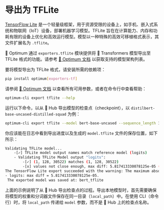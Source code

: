 <!--Copyright 2023 The HuggingFace Team. All rights reserved.

Licensed under the Apache License, Version 2.0 (the "License"); you may not use this file except in compliance with
the License. You may obtain a copy of the License at

http://www.apache.org/licenses/LICENSE-2.0

Unless required by applicable law or agreed to in writing, software distributed under the License is distributed on
an "AS IS" BASIS, WITHOUT WARRANTIES OR CONDITIONS OF ANY KIND, either express or implied. See the License for the
specific language governing permissions and limitations under the License.

⚠️ Note that this file is in Markdown but contain specific syntax for our doc-builder (similar to MDX) that may not be
rendered properly in your Markdown viewer.

-->

# 导出为 TFLite

[TensorFlow Lite](https://www.tensorflow.org/lite/guide) 是一个轻量级框架，用于资源受限的设备上，如手机、嵌入式系统和物联网（IoT）设备，部署机器学习模型。TFLite 旨在在计算能力、内存和功耗有限的设备上优化和高效运行模型。模型以一种特殊的高效可移植格式表示，其文件扩展名为 `.tflite`。

🤗 Optimum 通过 `exporters.tflite` 模块提供将 🤗 Transformers 模型导出至 TFLite 格式的功能。请参考 [🤗 Optimum 文档](https://huggingface.co/docs/optimum/exporters/tflite/overview) 以获取支持的模型架构列表。

要将模型导出为 TFLite 格式，请安装所需的依赖项：

```bash
pip install optimum[exporters-tf]
```

请参阅 [🤗 Optimum 文档](https://huggingface.co/docs/optimum/main/en/exporters/tflite/usage_guides/export_a_model) 以查看所有可用参数，或者在命令行中查看帮助：

```bash
optimum-cli export tflite --help
```

运行以下命令，以从 🤗 Hub 导出模型的检查点（checkpoint），以 `distilbert-base-uncased-distilled-squad` 为例：

```bash
optimum-cli export tflite --model bert-base-uncased --sequence_length 128 bert_tflite/
```

你应该能在日志中看到导出进度以及生成的 `model.tflite` 文件的保存位置，如下所示：

```bash
Validating TFLite model...
	-[✓] TFLite model output names match reference model (logits)
	- Validating TFLite Model output "logits":
		-[✓] (1, 128, 30522) matches (1, 128, 30522)
		-[x] values not close enough, max diff: 5.817413330078125e-05 (atol: 1e-05)
The TensorFlow Lite export succeeded with the warning: The maximum absolute difference between the output of the reference model and the TFLite exported model is not within the set tolerance 1e-05:
- logits: max diff = 5.817413330078125e-05.
 The exported model was saved at: bert_tflite
```

上面的示例说明了从 🤗 Hub 导出检查点的过程。导出本地模型时，首先需要确保将模型的权重和分词器文件保存在同一目录（`local_path`）中。在使用 CLI（命令行）时，将 `local_path` 传递给 `model` 参数，而不是 🤗 Hub 上的检查点名称。